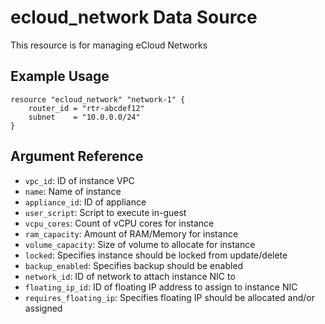 # ecloud_network Data Source

This resource is for managing eCloud Networks

## Example Usage

```hcl
resource "ecloud_network" "network-1" {
    router_id = "rtr-abcdef12"
    subnet    = "10.0.0.0/24"
}
```

## Argument Reference

- `vpc_id`: ID of instance VPC
- `name`: Name of instance
- `appliance_id`: ID of appliance
- `user_script`: Script to execute in-guest
- `vcpu_cores`: Count of vCPU cores for instance
- `ram_capacity`: Amount of RAM/Memory for instance
- `volume_capacity`: Size of volume to allocate for instance
- `locked`: Specifies instance should be locked from update/delete
- `backup_enabled`: Specifies backup should be enabled
- `network_id`: ID of network to attach instance NIC to
- `floating_ip_id`: ID of floating IP address to assign to instance NIC
- `requires_floating_ip`: Specifies floating IP should be allocated and/or assigned